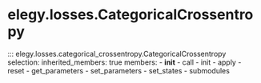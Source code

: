 
# elegy.losses.CategoricalCrossentropy

::: elegy.losses.categorical_crossentropy.CategoricalCrossentropy
    selection:
        inherited_members: true
        members:
            - __init__
            - call
            - init
            - apply
            - reset
            - get_parameters
            - set_parameters
            - set_states
            - submodules
        